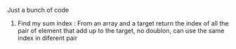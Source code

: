 Just a bunch of code 
1) Find my sum index :
   From an array and a target return the index of all the pair of element that add up to the target, no doublon, can use the same index in diferent pair
